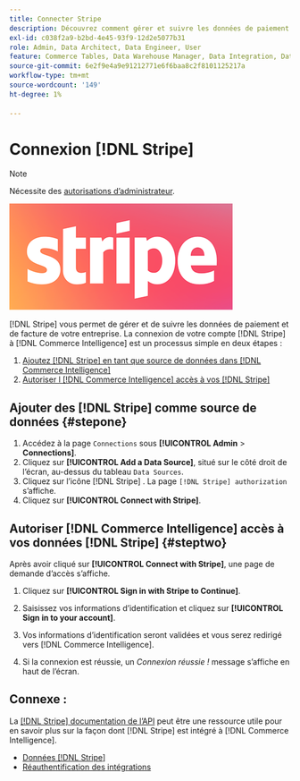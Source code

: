 ```yaml
---
title: Connecter Stripe
description: Découvrez comment gérer et suivre les données de paiement et de facture de votre entreprise.
exl-id: c038f2a9-b2bd-4e45-93f9-12d2e5077b31
role: Admin, Data Architect, Data Engineer, User
feature: Commerce Tables, Data Warehouse Manager, Data Integration, Data Import/Export
source-git-commit: 6e2f9e4a9e91212771e6f6baa8c2f8101125217a
workflow-type: tm+mt
source-wordcount: '149'
ht-degree: 1%

---
```


# Connexion [!DNL Stripe]

>[!NOTE]
>
>Nécessite des [autorisations d’administrateur](../../../administrator/user-management/user-management.md).

![](../../../assets/stripe-logo.png)

[!DNL Stripe] vous permet de gérer et de suivre les données de paiement et de facture de votre entreprise. La connexion de votre compte [!DNL Stripe] à [!DNL Commerce Intelligence] est un processus simple en deux étapes :

1. [Ajoutez [!DNL Stripe] en tant que source de données dans  [!DNL Commerce Intelligence]](#stepone)
1. [Autoriser l [!DNL Commerce Intelligence] accès à vos  [!DNL Stripe] ](#steptwo)

## Ajouter des [!DNL Stripe] comme source de données {#stepone}

1. Accédez à la page `Connections` sous **[!UICONTROL Admin** > **Connections]**.
1. Cliquez sur **[!UICONTROL Add a Data Source]**, situé sur le côté droit de l’écran, au-dessus du tableau `Data Sources`.
1. Cliquez sur l’icône [!DNL Stripe] . La page `[!DNL Stripe] authorization` s’affiche.
1. Cliquez sur **[!UICONTROL Connect with Stripe]**.

## Autoriser [!DNL Commerce Intelligence] accès à vos données [!DNL Stripe] {#steptwo}

Après avoir cliqué sur **[!UICONTROL Connect with Stripe]**, une page de demande d’accès s’affiche.

1. Cliquez sur **[!UICONTROL Sign in with Stripe to Continue]**.

1. Saisissez vos informations d’identification et cliquez sur **[!UICONTROL Sign in to your account]**.

1. Vos informations d’identification seront validées et vous serez redirigé vers [!DNL Commerce Intelligence].

1. Si la connexion est réussie, un *Connexion réussie !* message s’affiche en haut de l’écran.

## Connexe :

La [[!DNL Stripe] documentation de l’API](https://stripe.com/docs/api) peut être une ressource utile pour en savoir plus sur la façon dont [!DNL Stripe] est intégré à [!DNL Commerce Intelligence].

* [Données  [!DNL Stripe] ](../integrations/stripe-data.md)
* [Réauthentification des intégrations](https://experienceleague.adobe.com/docs/commerce-knowledge-base/kb/how-to/mbi-reauthenticating-integrations.html?lang=fr)
